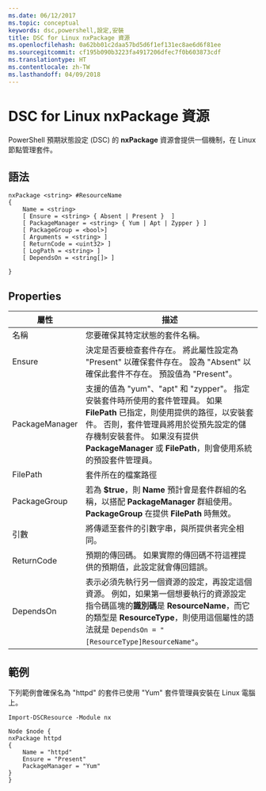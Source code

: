 ```yaml
---
ms.date: 06/12/2017
ms.topic: conceptual
keywords: dsc,powershell,設定,安裝
title: DSC for Linux nxPackage 資源
ms.openlocfilehash: 0a62bb01c2daa57bd5d6f1ef131ec8ae6d6f81ee
ms.sourcegitcommit: cf195b090b3223fa4917206dfec7f0b603873cdf
ms.translationtype: HT
ms.contentlocale: zh-TW
ms.lasthandoff: 04/09/2018
---
```

# <a name="dsc-for-linux-nxpackage-resource"></a>DSC for Linux nxPackage 資源

PowerShell 預期狀態設定 (DSC) 的 **nxPackage** 資源會提供一個機制，在 Linux 節點管理套件。

## <a name="syntax"></a>語法

```
nxPackage <string> #ResourceName
{
    Name = <string>
    [ Ensure = <string> { Absent | Present }  ]
    [ PackageManager = <string> { Yum | Apt | Zypper } ]
    [ PackageGroup = <bool>]
    [ Arguments = <string> ]
    [ ReturnCode = <uint32> ]
    [ LogPath = <string> ]
    [ DependsOn = <string[]> ]

}
```

## <a name="properties"></a>Properties

|  屬性 |  描述 |
|---|---|
| 名稱| 您要確保其特定狀態的套件名稱。|
| Ensure| 決定是否要檢查套件存在。 將此屬性設定為 "Present" 以確保套件存在。 設為 "Absent" 以確保此套件不存在。 預設值為 "Present"。|
| PackageManager| 支援的值為 "yum"、"apt" 和 "zypper"。 指定安裝套件時所使用的套件管理員。 如果 **FilePath** 已指定，則使用提供的路徑，以安裝套件。 否則，套件管理員將用於從預先設定的儲存機制安裝套件。 如果沒有提供 **PackageManager** 或 **FilePath**，則會使用系統的預設套件管理員。|
| FilePath| 套件所在的檔案路徑|
| PackageGroup| 若為 **$true**，則 **Name** 預計會是套件群組的名稱，以搭配 **PackageManager** 群組使用。 **PackageGroup** 在提供 **FilePath** 時無效。|
| 引數| 將傳遞至套件的引數字串，與所提供者完全相同。|
| ReturnCode| 預期的傳回碼。 如果實際的傳回碼不符這裡提供的預期值，此設定就會傳回錯誤。|
| DependsOn | 表示必須先執行另一個資源的設定，再設定這個資源。 例如，如果第一個想要執行的資源設定指令碼區塊的**識別碼**是 **ResourceName**，而它的類型是 **ResourceType**，則使用這個屬性的語法就是 `DependsOn = "[ResourceType]ResourceName"`。|

## <a name="example"></a>範例

下列範例會確保名為 "httpd" 的套件已使用 "Yum" 套件管理員安裝在 Linux 電腦上。

```
Import-DSCResource -Module nx

Node $node {
nxPackage httpd
{
    Name = "httpd"
    Ensure = "Present"
    PackageManager = "Yum"
}
}
```